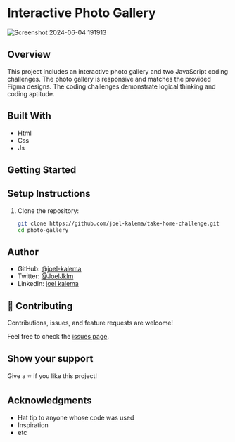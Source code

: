 # Interactive Photo Gallery

![Screenshot 2024-06-04 191913](https://github.com/joel-kalema/Portfolio/assets/57408419/c888f5a1-c9bf-4296-99ee-2eef3ed825c9)

## Overview
This project includes an interactive photo gallery and two JavaScript coding challenges. The photo gallery is responsive and matches the provided Figma designs. The coding challenges demonstrate logical thinking and coding aptitude.

## Built With

- Html
- Css
- Js

## Getting Started

## Setup Instructions
1. Clone the repository:
   ```sh
   git clone https://github.com/joel-kalema/take-home-challenge.git
   cd photo-gallery

## Author

- GitHub: [@joel-kalema](https://github.com/joel-kalema)
- Twitter: [@JoelJklm](https://twitter.com/JoelJklm)
- LinkedIn: [joel kalema](https://www.linkedin.com/in/joel-kalema-30518a230/)

## 🤝 Contributing

Contributions, issues, and feature requests are welcome!

Feel free to check the [issues page](https://github.com/joel-kalema/Mobile-version-skeleton/issues).

## Show your support

Give a ⭐️ if you like this project!

## Acknowledgments

- Hat tip to anyone whose code was used
- Inspiration
- etc
